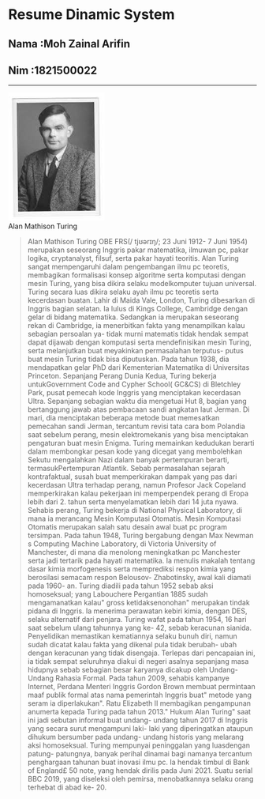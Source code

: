 <h1>Resume Dinamic System</h1>

<h2>Nama :Moh Zainal Arifin</h2>
<h2>Nim :1821500022</h2>
<hr>

<img src= "a.jpg" style="50%"/>
<br>Alan Mathison Turing</br>

>  Alan Mathison Turing OBE FRS(/ tjʊərɪŋ/; 23 Juni 1912- 7 Juni 1954) merupakan seseorang Inggris pakar matematika, ilmuwan pc, pakar logika, cryptanalyst, filsuf, serta pakar hayati teoritis. Alan Turing sangat mempengaruhi dalam pengembangan ilmu pc teoretis, membagikan formalisasi konsep algoritme serta komputasi dengan mesin Turing, yang bisa dikira selaku modelkomputer tujuan universal. Turing secara luas dikira selaku ayah ilmu pc teoretis serta kecerdasan buatan. Lahir di Maida Vale, London, Turing dibesarkan di Inggris bagian selatan. Ia lulus di Kings College, Cambridge dengan gelar di bidang matematika. Sedangkan ia merupakan seseorang rekan di Cambridge, ia menerbitkan fakta yang menampilkan kalau sebagian persoalan ya- tidak murni matematis tidak hendak sempat dapat dijawab dengan komputasi serta mendefinisikan mesin Turing, serta melanjutkan buat meyakinkan permasalahan terputus- putus buat mesin Turing tidak bisa diputuskan. Pada tahun 1938, dia mendapatkan gelar PhD dari Kementerian Matematika di Universitas Princeton. Sepanjang Perang Dunia Kedua, Turing bekerja untukGovernment Code and Cypher School( GC&CS) di Bletchley Park, pusat pemecah kode Inggris yang menciptakan kecerdasan Ultra. Sepanjang sebagian waktu dia mengetuai Hut 8, bagian yang bertanggung jawab atas pembacaan sandi angkatan laut Jerman. Di mari, dia menciptakan beberapa metode buat memesatkan pemecahan sandi Jerman, tercantum revisi tata cara bom Polandia saat sebelum perang, mesin elektromekanis yang bisa menciptakan pengaturan buat mesin Enigma. Turing memainkan kedudukan berarti dalam membongkar pesan kode yang dicegat yang membolehkan Sekutu mengalahkan Nazi dalam banyak pertempuran berarti, termasukPertempuran Atlantik. Sebab permasalahan sejarah kontrafaktual, susah buat memperkirakan dampak yang pas dari kecerdasan Ultra terhadap perang, namun Profesor Jack Copeland memperkirakan kalau pekerjaan ini memperpendek perang di Eropa lebih dari 2. tahun serta menyelamatkan lebih dari 14 juta nyawa. Sehabis perang, Turing bekerja di National Physical Laboratory, di mana ia merancang Mesin Komputasi Otomatis. Mesin Komputasi Otomatis merupakan salah satu desain awal buat pc program tersimpan. Pada tahun 1948, Turing bergabung dengan Max Newman s Computing Machine Laboratory, di Victoria University of Manchester, di mana dia menolong meningkatkan pc Manchester serta jadi tertarik pada hayati matematika. Ia menulis makalah tentang dasar kimia morfogenesis serta memprediksi respon kimia yang berosilasi semacam respon Belousov- Zhabotinsky, awal kali diamati pada 1960- an. Turing diadili pada tahun 1952 sebab aksi homoseksual; yang Labouchere Pergantian 1885 sudah mengamanatkan kalau" gross ketidaksenonohan" merupakan tindak pidana di Inggris. Ia menerima perawatan kebiri kimia, dengan DES, selaku alternatif dari penjara. Turing wafat pada tahun 1954, 16 hari saat sebelum ulang tahunnya yang ke- 42, sebab keracunan sianida. Penyelidikan memastikan kematiannya selaku bunuh diri, namun sudah dicatat kalau fakta yang dikenal pula tidak berubah- ubah dengan keracunan yang tidak disengaja. Terlepas dari pencapaian ini, ia tidak sempat seluruhnya diakui di negeri asalnya sepanjang masa hidupnya sebab sebagian besar karyanya dicakup oleh Undang- Undang Rahasia Formal. Pada tahun 2009, sehabis kampanye Internet, Perdana Menteri Inggris Gordon Brown membuat permintaan maaf publik formal atas nama pemerintah Inggris buat" metode yang seram ia diperlakukan". Ratu Elizabeth II membagikan pengampunan anumerta kepada Turing pada tahun 2013." Hukum Alan Turing" saat ini jadi sebutan informal buat undang- undang tahun 2017 di Inggris yang secara surut mengampuni laki- laki yang diperingatkan ataupun dihukum bersumber pada undang- undang historis yang melarang aksi homoseksual. Turing mempunyai peninggalan yang luasdengan patung- patungnya, banyak perihal dinamai bagi namanya tercantum penghargaan tahunan buat inovasi ilmu pc. Ia hendak timbul di Bank of England£ 50 note, yang hendak dirilis pada Juni 2021. Suatu serial BBC 2019, yang diseleksi oleh pemirsa, menobatkannya selaku orang terhebat di abad ke- 20.
</hr>